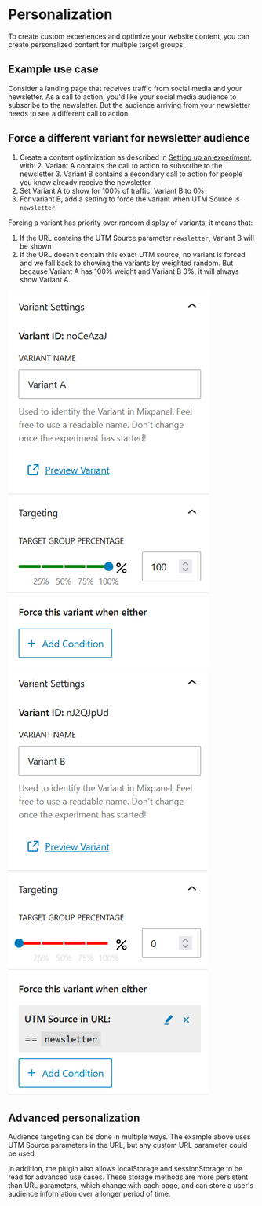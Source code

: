 # Personalization

To create custom experiences and optimize your website content, you can create personalized content for multiple target groups.

## Example use case

Consider a landing page that receives traffic from social media and your newsletter. As a call to action, you'd like your social media audience to subscribe to the newsletter. But the audience arriving from your newsletter needs to see a different call to action.

## Force a different variant for newsletter audience

1. Create a content optimization as described in [Setting up an experiment](./setting-up-an-experiment.md), with:
   2. Variant A contains the call to action to subscribe to the newsletter
   3. Variant B contains a secondary call to action for people you know already receive the newsletter
2. Set Variant A to show for 100% of traffic, Variant B to 0%
3. For variant B, add a setting to force the variant when UTM Source is `newsletter`.

Forcing a variant has priority over random display of variants, it means that:

1. If the URL contains the UTM Source parameter `newsletter`, Variant B will be shown
2. If the URL doesn't contain this exact UTM source, no variant is forced and we fall back to showing the variants by weighted random. But because Variant A has 100% weight and Variant B 0%, it will always show Variant A.

![Personalization Variant A](./images/personalization-variant-a.png)
![Personalization Variant B](./images/personalization-variant-b.png)


## Advanced personalization

Audience targeting can be done in multiple ways. The example above uses UTM Source parameters in the URL, but any custom URL parameter could be used.

In addition, the plugin also allows localStorage and sessionStorage to be read for advanced use cases. These storage methods are more persistent than URL parameters, which change with each page, and can store a user's audience information over a longer period of time.


